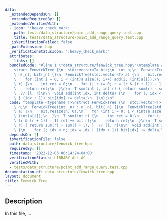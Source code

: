 ```yaml
---
data:
  _extendedDependsOn: []
  _extendedRequiredBy: []
  _extendedVerifiedWith:
  - icon: ':heavy_check_mark:'
    path: tests/data_structure/point_add_range_query.test.cpp
    title: tests/data_structure/point_add_range_query.test.cpp
  _isVerificationFailed: false
  _pathExtension: hpp
  _verificationStatusIcon: ':heavy_check_mark:'
  attributes:
    links: []
  bundledCode: "#line 1 \"data_structure/fenwick_tree.hpp\"\ntemplate <typename T>\n\
    struct FenwickTree {\n  std::vector<T> bit;\n  int n;\n  FenwickTree(int _n) :\
    \ n(_n), bit(_n) {}\n  FenwickTree(std::vector<T> a) {\n    bit.resize(n, 0);\n\
    \    for (int i = 0; i < (int)a.size(); i++) add(i, (int)a[i]);\n  }\n  T sum(int\
    \ r) {\n    int ret = 0;\n    for (; r >= 0; r = (r & (r + 1)) - 1) ret += bit[r];\n\
    \    return ret;\n  }\n\n  T sum(int l, int r) { return sum(r) - sum(l - 1); }\
    \  // [l, r]\n\n  void add(int idx, int delta) {\n    for (; idx < n; idx = idx\
    \ | (idx + 1)) bit[idx] += delta;\n  }\n};\n"
  code: "template <typename T>\nstruct FenwickTree {\n  std::vector<T> bit;\n  int\
    \ n;\n  FenwickTree(int _n) : n(_n), bit(_n) {}\n  FenwickTree(std::vector<T>\
    \ a) {\n    bit.resize(n, 0);\n    for (int i = 0; i < (int)a.size(); i++) add(i,\
    \ (int)a[i]);\n  }\n  T sum(int r) {\n    int ret = 0;\n    for (; r >= 0; r =\
    \ (r & (r + 1)) - 1) ret += bit[r];\n    return ret;\n  }\n\n  T sum(int l, int\
    \ r) { return sum(r) - sum(l - 1); }  // [l, r]\n\n  void add(int idx, int delta)\
    \ {\n    for (; idx < n; idx = idx | (idx + 1)) bit[idx] += delta;\n  }\n};"
  dependsOn: []
  isVerificationFile: false
  path: data_structure/fenwick_tree.hpp
  requiredBy: []
  timestamp: '2022-12-03 00:14:24-08:00'
  verificationStatus: LIBRARY_ALL_AC
  verifiedWith:
  - tests/data_structure/point_add_range_query.test.cpp
documentation_of: data_structure/fenwick_tree.hpp
layout: document
title: Fenwick Tree
---
```


## Description

In this file, ...